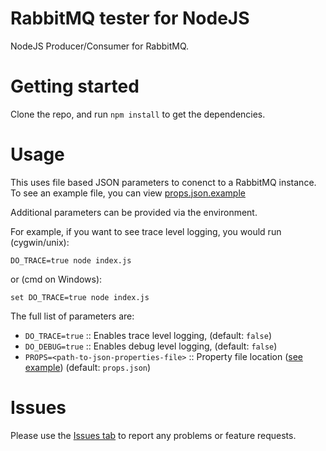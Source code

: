 # RabbitMQ tester for NodeJS
NodeJS Producer/Consumer for RabbitMQ.

# Getting started
Clone the repo, and run `npm install` to get the dependencies.

# Usage
This uses file based JSON parameters to conenct to a RabbitMQ instance.  To see an example file, you can view [props.json.example](props.json.example)

Additional parameters can be provided via the environment.

For example, if you want to see trace level logging, you would run (cygwin/unix):

`DO_TRACE=true node index.js`

or (cmd on Windows):

`
set DO_TRACE=true
node index.js
`

The full list of parameters are:
* `DO_TRACE=true` :: Enables trace level logging, (default: `false`)
* `DO_DEBUG=true` :: Enables debug level logging, (default: `false`)
* `PROPS=<path-to-json-properties-file>` :: Property file location ([see example](props.json.example)) (default: `props.json`)

# Issues
Please use the [Issues tab](../../issues) to report any problems or feature requests.
